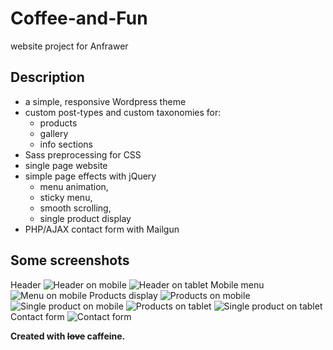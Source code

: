 # Coffee-and-Fun
website project for Anfrawer

## Description
* a simple, responsive Wordpress theme
* custom post-types and custom taxonomies for:
    * products 
    * gallery
    * info sections
* Sass preprocessing for CSS
* single page website
* simple page effects with jQuery
    * menu animation, 
    * sticky menu, 
    * smooth scrolling, 
    * single product display
* PHP/AJAX contact form with Mailgun

## Some screenshots

Header
![Header on mobile](images/8.jpg) ![Header on tablet](images/1.jpg)
Mobile menu
![Menu on mobile](images/2.jpg)
Products display
![Products on mobile](images/3.jpg) ![Single product on mobile](images/4.jpg)
![Products on tablet](images/5.jpg) ![Single product on tablet](images/7.jpg)
Contact form
![Contact form](images/6.jpg)

**Created with ~~love~~ caffeine.**
